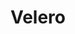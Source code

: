---
title: Velero
date: 
draft: false

# descripcion
description : Dije de plata

materials: Plata 925

color: Plateado

dimensions: 2,8cm x 2,8cm

code: 02-14-0197

type: "Dijes"

categories: []

# Images
# first image will be shown in the product page
images:
  # - image: "images/path_to_image"
  # La ubicacion de las imagenes es imagenes/Dijes/Dijes.Plata/02-14-0197-velero
  - image: "./images/dijes/plata/02-14-0197-velero.JPG"
---
